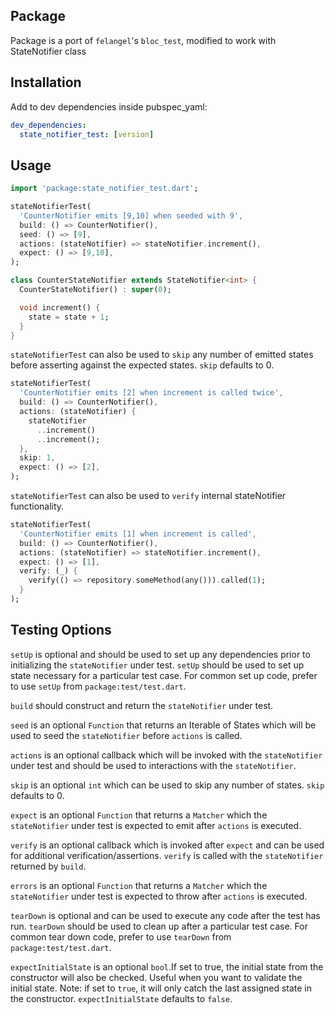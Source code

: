 <!--
This README describes the package. If you publish this package to pub.dev,
this README's contents appear on the landing page for your package.

For information about how to write a good package README, see the guide for
[writing package pages](https://dart.dev/guides/libraries/writing-package-pages).

For general information about developing packages, see the Dart guide for
[creating packages](https://dart.dev/guides/libraries/create-library-packages)
and the Flutter guide for
[developing packages and plugins](https://flutter.dev/developing-packages).
-->

## Package

Package is a port of `felangel`'s `bloc_test`, modified to work with StateNotifier class

## Installation

Add to dev dependencies inside pubspec_yaml:

```yaml
dev_dependencies:
  state_notifier_test: [version]
```

## Usage

```dart
import 'package:state_notifier_test.dart';

stateNotifierTest(
  'CounterNotifier emits [9,10] when seeded with 9',
  build: () => CounterNotifier(),
  seed: () => [9],
  actions: (stateNotifier) => stateNotifier.increment(),
  expect: () => [9,10],
);

class CounterStateNotifier extends StateNotifier<int> {
  CounterStateNotifier() : super(0);

  void increment() {
    state = state + 1;
  }
}
```

`stateNotifierTest` can also be used to `skip` any number of emitted states
before asserting against the expected states.
`skip` defaults to 0.

```dart
stateNotifierTest(
  'CounterNotifier emits [2] when increment is called twice',
  build: () => CounterNotifier(),
  actions: (stateNotifier) {
    stateNotifier
      ..increment()
      ..increment();
  },
  skip: 1,
  expect: () => [2],
);
```

`stateNotifierTest` can also be used to `verify` internal stateNotifier functionality.

```dart
stateNotifierTest(
  'CounterNotifier emits [1] when increment is called',
  build: () => CounterNotifier(),
  actions: (stateNotifier) => stateNotifier.increment(),
  expect: () => [1],
  verify: (_) {
    verify(() => repository.someMethod(any())).called(1);
  }
);
```

## Testing Options

`setUp` is optional and should be used to set up
any dependencies prior to initializing the `stateNotifier` under test.
`setUp` should be used to set up state necessary for a particular test case.
For common set up code, prefer to use `setUp` from `package:test/test.dart`.

`build` should construct and return the `stateNotifier` under test.

`seed` is an optional `Function` that returns an Iterable of States
which will be used to seed the `stateNotifier` before `actions` is called.

`actions` is an optional callback which will be invoked with the `stateNotifier` under
test and should be used to interactions with the `stateNotifier`.

`skip` is an optional `int` which can be used to skip any number of states.
`skip` defaults to 0.

`expect` is an optional `Function` that returns a `Matcher` which the `stateNotifier`
under test is expected to emit after `actions` is executed.

`verify` is an optional callback which is invoked after `expect`
and can be used for additional verification/assertions.
`verify` is called with the `stateNotifier` returned by `build`.

`errors` is an optional `Function` that returns a `Matcher` which the `stateNotifier`
under test is expected to throw after `actions` is executed.

`tearDown` is optional and can be used to
execute any code after the test has run.
`tearDown` should be used to clean up after a particular test case.
For common tear down code, prefer to use `tearDown` from `package:test/test.dart`.

`expectInitialState` is an optional `bool`.If set to true, the initial state from the constructor will also be checked.
Useful when you want to validate the initial state.
Note: if set to `true`, it will only catch the last assigned state in the constructor.
`expectInitialState` defaults to `false`.

